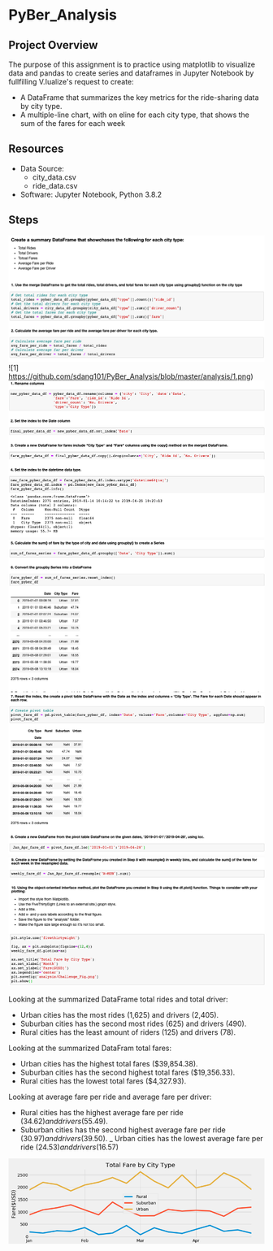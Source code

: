 # PyBer_Analysis

## Project Overview
The purpose of this assignment is to practice using matplotlib to visualize data and pandas to create series and dataframes in Jupyter Notebook by fullfilling V.Iualize's request to create:

- A DataFrame that summarizes the key metrics for the ride-sharing data by city type.
- A multiple-line chart, with on eline for each city type, that shows the sum of the fares for each week

## Resources
- Data Source:
    - city_data.csv
    - ride_data.csv
- Software: Jupyter Notebook, Python 3.8.2

## Steps
![0](https://github.com/sdang101/PyBer_Analysis/blob/master/analysis/0.png)
![1] https://github.com/sdang101/PyBer_Analysis/blob/master/analysis/1.png)
![2](https://github.com/sdang101/PyBer_Analysis/blob/master/analysis/2.png)
![3](https://github.com/sdang101/PyBer_Analysis/blob/master/analysis/3.png)
![4](https://github.com/sdang101/PyBer_Analysis/blob/master/analysis/4.png)
![5](https://github.com/sdang101/PyBer_Analysis/blob/master/analysis/5.png)

Looking at the summarized DataFrame total rides and total driver:
- Urban cities has the most rides (1,625) and drivers (2,405).
- Suburban cities has the second most rides (625) and drivers (490).
- Rural cities has the least amount of riders (125) and drivers (78).

Looking at the summarized DataFram total fares:
- Urban cities has the highest total fares ($39,854.38).
- Suburban cities has the second highest total fares ($19,356.33).
- Rural cities has the lowest total fares ($4,327.93).

Looking at average fare per ride and average fare per driver:
- Rural cities has the highest average fare per ride ($34.62) and drivers ($55.49).
- Suburban cities has the second highest average fare per ride ($30.97) and drivers ($39.50).
_ Urban cities has the lowest average fare per ride ($24.53) and drivers ($16.57)


![Challenge_Fig](https://github.com/sdang101/PyBer_Analysis/blob/master/analysis/Challenge_Fig.png)
